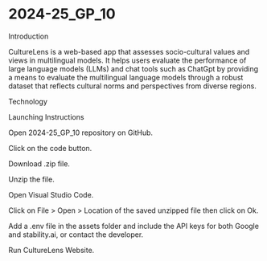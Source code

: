 # 2024-25_GP_10

 Introduction
 
CultureLens is a web-based app that assesses socio-cultural values and views in multilingual models. It helps users evaluate the performance of large language models (LLMs) and chat tools such as ChatGpt by providing a means to evaluate the multilingual language models through a robust dataset that reflects cultural norms and perspectives from diverse regions.

Technology


Launching Instructions

Open  2024-25_GP_10 repository on GitHub.

Click on the code button.

Download .zip file.

Unzip the file.

Open Visual Studio Code.

Click on File > Open > Location of the saved unzipped file then click on Ok.

Add a .env file in the assets folder and include the API keys for both Google and stability.ai, or contact the developer.

Run CultureLens Website.
